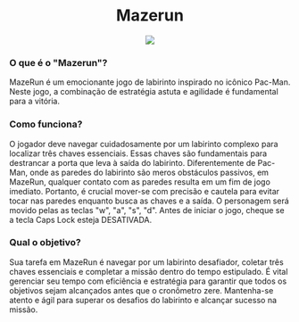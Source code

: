 <h1 align="center"> Mazerun </h1>

<p align="center">
<img loading="lazy" src="http://img.shields.io/static/v1?label=STATUS&message=EM%20DESENVOLVIMENTO&color=GREEN&style=for-the-badge"/>
</p>

<h3>O que é o "Mazerun"?</h3>

<p>MazeRun é um emocionante jogo de labirinto inspirado no icônico Pac-Man. Neste jogo, a combinação de estratégia astuta e agilidade é fundamental para a vitória. </p>

<h3>Como funciona?</h3>

<p>O jogador deve navegar cuidadosamente por um labirinto complexo para localizar três chaves essenciais. Essas chaves são fundamentais para destrancar a porta que leva à saída do labirinto. Diferentemente de Pac-Man, onde as paredes do labirinto são meros obstáculos passivos, em MazeRun, qualquer contato com as paredes resulta em um fim de jogo imediato. Portanto, é crucial mover-se com precisão e cautela para evitar tocar nas paredes enquanto busca as chaves e a saída. O personagem será movido pelas as teclas "w", "a", "s", "d". Antes de iniciar o jogo, cheque se a tecla Caps Lock esteja DESATIVADA.</p>

<h3>Qual o objetivo?</h3>

<p>Sua tarefa em MazeRun é navegar por um labirinto desafiador, coletar três chaves essenciais e completar a missão dentro do tempo estipulado. É vital gerenciar seu tempo com eficiência e estratégia para garantir que todos os objetivos sejam alcançados antes que o cronômetro zere. Mantenha-se atento e ágil para superar os desafios do labirinto e alcançar sucesso na missão.</p>
